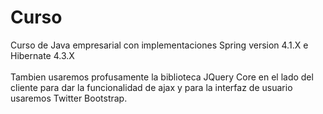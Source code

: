 # Curso
Curso de Java empresarial con implementaciones Spring version 4.1.X  e Hibernate 4.3.X<br><br>
Tambien usaremos profusamente la biblioteca JQuery Core en el lado del cliente para dar la funcionalidad de ajax y para la interfaz de usuario usaremos Twitter Bootstrap.
